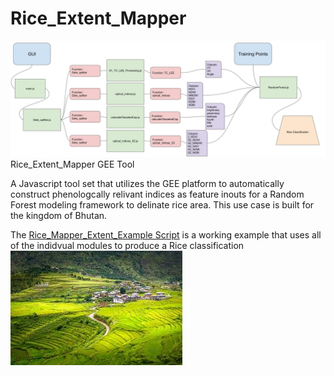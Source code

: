 # Rice_Extent_Mapper
![](Rice_Extent_Mapper.jpg)
Rice_Extent_Mapper GEE Tool


A Javascript tool set that utilizes the 
GEE platform to automatically construct phenologcally 
relivant indices as feature inouts for a Random Forest
modeling framework to delinate rice area. This use case is built for the kingdom of Bhutan.

The [Rice_Mapper_Extent_Example Script](https://code.earthengine.google.com/75456bbf8826c460bcbf9316ec4c3d95) is a working example that uses all of the indidvual modules to produce a Rice classification
![](Bhutan_rice_image_1.jpg)
